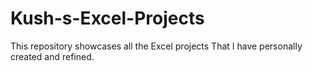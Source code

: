 # Kush-s-Excel-Projects
This repository showcases all the Excel projects That I have personally created and refined.
